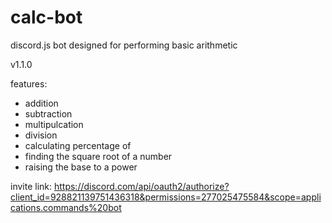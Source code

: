 # calc-bot
discord.js bot designed for performing basic arithmetic

v1.1.0

features:
- addition
- subtraction
- multipulcation
- division
- calculating percentage of
- finding the square root of a number
- raising the base to a power

invite link:
https://discord.com/api/oauth2/authorize?client_id=928821139751436318&permissions=277025475584&scope=applications.commands%20bot


